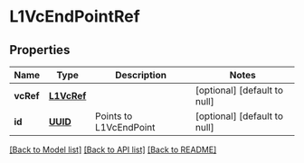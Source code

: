# L1VcEndPointRef
## Properties

Name | Type | Description | Notes
------------ | ------------- | ------------- | -------------
**vcRef** | [**L1VcRef**](L1VcRef.md) |  | [optional] [default to null]
**id** | [**UUID**](UUID.md) | Points to L1VcEndPoint | [optional] [default to null]

[[Back to Model list]](../README.md#documentation-for-models) [[Back to API list]](../README.md#documentation-for-api-endpoints) [[Back to README]](../README.md)

